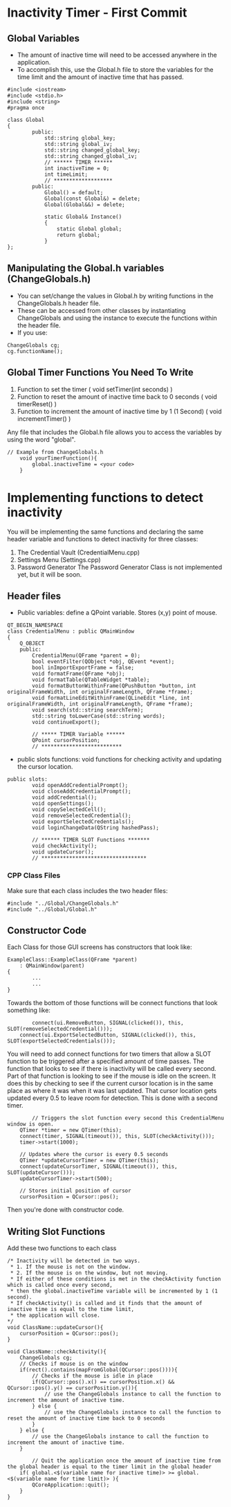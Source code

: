 # Inactivity Timer - First Commit
## Global Variables
- The amount of inactive time will need to be accessed anywhere in the application.
- To accomplish this, use the Global.h file to store the variables for the time limit and the amount of inactive time that has passed.
```
#include <iostream>
#include <stdio.h>
#include <string>
#pragma once

class Global 
{
        public:
            std::string global_key;
            std::string global_iv;
            std::string changed_global_key;
            std::string changed_global_iv;
            // ****** TIMER ******
            int inactiveTime = 0;
            int timeLimit;
            // *******************
        public: 
            Global() = default;
            Global(const Global&) = delete;
            Global(Global&&) = delete;

            static Global& Instance()
            {
                static Global global;
                return global;
            }
};
```
## Manipulating the Global.h variables (ChangeGlobals.h)
- You can set/change the values in Global.h by writing functions in the ChangeGlobals.h header file.
- These can be accessed from other classes by instantiating ChangeGlobals and using the instance to execute the functions within the header file.
- If you use:
```
ChangeGlobals cg;
cg.functionName();
```
## Global Timer Functions You Need To Write
1. Function to set the timer ( void setTimer(int seconds)  )
2. Function to reset the amount of inactive time back to 0 seconds   (  void timerReset()   )
3. Function to increment the amount of inactive time by 1 (1 Second)    ( void incrementTimer() )

Any file that includes the Global.h file allows you to access the variables by using the word "global".

```
// Example from ChangeGlobals.h
    void yourTimerFunction(){
        global.inactiveTime = <your code>
    }
```
# Implementing functions to detect inactivity
You will be implementing the same functions and declaring the same header variable and functions to detect inactivity for three classes:
1. The Credential Vault (CredentialMenu.cpp)
2. Settings Menu (Settings.cpp)
3. Password Generator 
The Password Generator Class is not implemented yet, but it will be soon.
## Header files
- Public variables: define a QPoint variable. Stores (x,y) point of mouse.
```
QT_BEGIN_NAMESPACE
class CredentialMenu : public QMainWindow
{
	Q_OBJECT
	public:
		CredentialMenu(QFrame *parent = 0);
		bool eventFilter(QObject *obj, QEvent *event);
		bool inImportExportFrame = false;
		void formatFrame(QFrame *obj);
		void formatTable(QTableWidget *table);
		void formatButtonWithinFrame(QPushButton *button, int originalFrameWidth, int originalFrameLength, QFrame *frame);
		void formatLineEditWithinFrame(QLineEdit *line, int originalFrameWidth, int originalFrameLength, QFrame *frame);
		void search(std::string searchTerm);
		std::string toLowerCase(std::string words);
		void continueExport();

		// ***** TIMER Variable ******
		QPoint cursorPosition;
		// **************************
```
- public slots functions: void functions for checking activity and updating the cursor location.
```
public slots:
		void openAddCredentialPrompt();
		void closeAddCredentialPrompt();
		void addCredential();
		void openSettings();
		void copySelectedCell();
		void removeSelectedCredential();
		void exportSelectedCredentials();
		void loginChangeData(QString hashedPass);

		// ****** TIMER SLOT Functions *******
		void checkActivity();
		void updateCursor();
		// **********************************
```
### CPP Class Files
Make sure that each class includes the two header files:
```
#include "../Global/ChangeGlobals.h"
#include "../Global/Global.h"
```
## Constructor Code
Each Class for those GUI screens has constructors that look like:
```
ExampleClass::ExampleClass(QFrame *parent)
    : QMainWindow(parent)
{
        ...
        ...
}
```
Towards the bottom of those functions will be connect functions that look something like: 
```
        connect(ui.RemoveButton, SIGNAL(clicked()), this, SLOT(removeSelectedCredential()));
	connect(ui.ExportSelectedButton, SIGNAL(clicked()), this, SLOT(exportSelectedCredentials()));
```
You will need to add connect functions for two timers that allow a SLOT function to be triggered after a specified amount of time passes.
The function that looks to see if there is inactivity will be called every second.
Part of that function is looking to see if the mouse is idle on the screen.
It does this by checking to see if the current cursor location is in the same place as where it was when it was last updated.
That cursor location gets updated every 0.5 to leave room for detection. This is done with a second timer.
```
        // Triggers the slot function every second this CredentialMenu window is open.
	QTimer *timer = new QTimer(this);
	connect(timer, SIGNAL(timeout()), this, SLOT(checkActivity()));
	timer->start(1000);

	// Updates where the cursor is every 0.5 seconds
	QTimer *updateCursorTimer = new QTimer(this);
	connect(updateCursorTimer, SIGNAL(timeout()), this, SLOT(updateCursor()));
	updateCursorTimer->start(500);

	// Stores initial position of cursor
	cursorPosition = QCursor::pos();
```
Then you're done with constructor code.

## Writing Slot Functions
Add these two functions to each class
```
/* Inactivity will be detected in two ways.
 * 1. If the mouse is not on the window.
 * 2. If the mouse is on the window, but not moving.
 * If either of these conditions is met in the checkActivity function which is called once every second,
 * then the global.inactiveTime variable will be incremented by 1 (1 second).
 * If checkActivity() is called and it finds that the amount of inactive time is equal to the time limit,
 * the application will close.
*/
void ClassName::updateCursor(){
	cursorPosition = QCursor::pos();
}

void ClassName::checkActivity(){
	ChangeGlobals cg;
	// Checks if mouse is on the window
	if(rect().contains(mapFromGlobal(QCursor::pos()))){
		// Checks if the mouse is idle in place
		if(QCursor::pos().x() == cursorPosition.x() && QCursor::pos().y() == cursorPosition.y()){
			// use the ChangeGlobals instance to call the function to increment the amount of inactive time.
		} else {
			// use the ChangeGlobals instance to call the function to reset the amount of inactive time back to 0 seconds
		}
	} else {
		// use the ChangeGlobals instance to call the function to increment the amount of inactive time.
	}

        // Quit the application once the amount of inactive time from the global header is equal to the timer limit in the global header
	if( global.<$(variable name for inactive time)> >= global.<$(variable name for time limit)> ){
		QCoreApplication::quit();
	}
}
```




